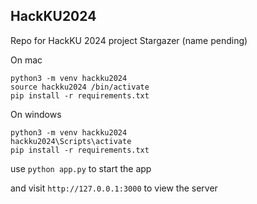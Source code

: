## HackKU2024 
Repo for HackKU 2024 project Stargazer (name pending)



On mac
```
python3 -m venv hackku2024
source hackku2024 /bin/activate
pip install -r requirements.txt
```

On windows
```
python3 -m venv hackku2024
hackku2024\Scripts\activate
pip install -r requirements.txt
```

use `python app.py` to start the app

and visit `http://127.0.0.1:3000` to view the server
